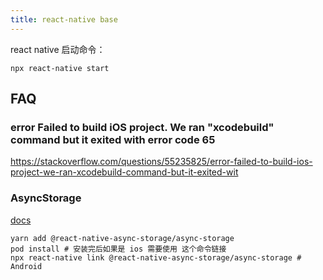 ```yaml
---
title: react-native base
---
```


react native 启动命令：

```Shell
npx react-native start
```

## FAQ

### error Failed to build iOS project. We ran "xcodebuild" command but it exited with error code 65

https://stackoverflow.com/questions/55235825/error-failed-to-build-ios-project-we-ran-xcodebuild-command-but-it-exited-wit

### AsyncStorage

[docs](https://react-native-async-storage.github.io/async-storage/)

```Shell
yarn add @react-native-async-storage/async-storage
pod install # 安装完后如果是 ios 需要使用 这个命令链接
npx react-native link @react-native-async-storage/async-storage # Android

```
